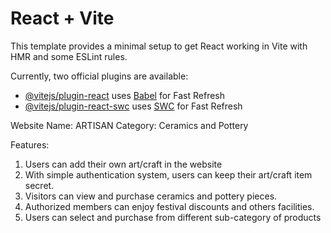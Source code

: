 # React + Vite

This template provides a minimal setup to get React working in Vite with HMR and some ESLint rules.

Currently, two official plugins are available:

- [@vitejs/plugin-react](https://github.com/vitejs/vite-plugin-react/blob/main/packages/plugin-react/README.md) uses [Babel](https://babeljs.io/) for Fast Refresh
- [@vitejs/plugin-react-swc](https://github.com/vitejs/vite-plugin-react-swc) uses [SWC](https://swc.rs/) for Fast Refresh


Website Name: ARTISAN
Category: Ceramics and Pottery

Features:

1. Users can add their own art/craft in the website
2. With simple authentication system, users can keep their art/craft item secret. 
3. Visitors can view and purchase ceramics and pottery pieces. 
4. Authorized members can enjoy festival discounts and others facilities.
5. Users can select and purchase from different sub-category of products 
